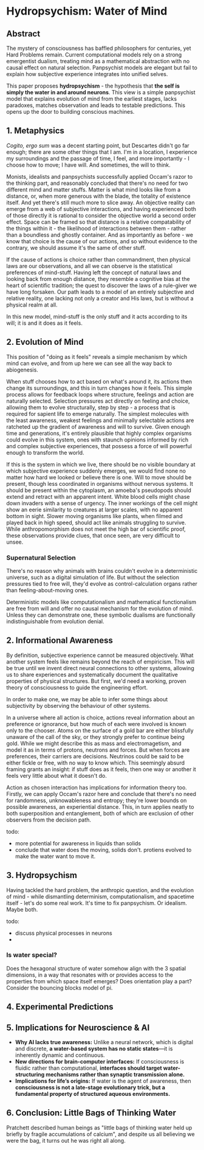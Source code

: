 # Hydropsychism: Water of Mind

## Abstract

The mystery of consciousness has baffled philosophers for centuries, yet Hard
Problems remain. Current computational models rely on a strong emergentist
dualism, treating mind as a mathematical abstraction with no causal effect on
natural selection. Panpsychist models are elegant but fail to explain how
subjective experience integrates into unified selves.

This paper proposes **hydropsychism** - the hypothesis that **the self is simply
the water in and around neurons**. This view is a simple panpsychist model that
explains evolution of mind from the earliest stages, lacks paradoxes, matches
observation and leads to testable predictions. This opens up the door to
building conscious machines.

## 1. Metaphysics

*Cogito, ergo sum* was a decent starting point, but Descartes didn't go far
enough; there are some other things that I am. I'm in a location, I experience
my surroundings and the passage of time, I feel, and more importantly - I choose
how to move; I have will. And sometimes, the will to think.

Monists, idealists and panpsychists successfully applied Occam's razor to the
thinking part, and reasonably concluded that there's no need for two different
mind and matter stuffs. Matter is what mind looks like from a distance, or, when
more generous with the blade, the totality of existence itself. And yet there's
still much more to slice away. An objective reality can emerge from a web of
subjective interactions, and having experienced both of those directly it is
rational to consider the objective world a second order effect. Space can be
framed so that distance is a relative compatability of the things within it -
the likelihood of interactions between them - rather than a boundless and
ghostly container. And as importantly as before - we know that choice is the
cause of our actions, and so without evidence to the contrary, we should assume
it's the same of other stuff.

If the cause of actions is choice rather than commandment, then physical laws
are our observations, and all we can observe is the statistical preferences of
mind-stuff. Having left the concept of natural laws and looking back from enough
distance, they resemble a cognitive bias at the heart of scientific tradition;
the quest to discover the laws of a rule-giver we have long forsaken. Our path
leads to a model of an entirely subjective and relative reality, one lacking
not only a creator and His laws, but is without a physical realm at all.

In this new model, mind-stuff is the only stuff and it acts according to its
will; it is and it does as it feels.

## 2. Evolution of Mind

This position of "doing as it feels" reveals a simple mechanism by which mind
can evolve, and from up here we can see all the way back to abiogenesis.

When stuff chooses how to act based on what's around it, its actions then
change its surroundings, and this in turn changes how it feels. This simple
process allows for feedback loops where structure, feelings and action are
naturally selected. Selection pressures act directly on feeling and choice,
allowing them to evolve structurally, step by step - a process that is required
for sapient life to emerge naturally. The simplest molecules with the least
awareness, weakest feelings and minimally selectable actions are ratcheted up
the gradient of awareness and will to survive. Given enough time and
generations, it's entirely plausible that highly complex organisms could evolve
in this system, ones with staunch opinions informed by rich and complex
subjective experiences, that possess a force of will powerful enough to
transform the world.

If this is the system in which we live, there should be no visible boundary
at which subjective experience suddenly emerges, we would find none no matter
how hard we looked or believe there is one. Will to move should be present,
though less coordinated in organisms without nervous systems. It should be
present within the cytoplasm, an amoeba's pseudopods should extend and retract
with an apparent intent. White blood cells might chase down invaders with a
sense of urgency. The inner workings of the cell might show an eerie similarity
to creatures at larger scales, with no apparent bottom in sight. Slower moving
organisms like plants, when filmed and played back in high speed, should act
like animals struggling to survive. While anthropomorphism does not meet the
high bar of scientific proof, these observations provide clues, that once seen,
are very difficult to unsee.

### Supernatural Selection

There's no reason why animals with brains couldn't evolve in a deterministic
universe, such as a digital simulation of life. But without the selection
pressures tied to free will, they'd evolve as control-calculation organs rather
than feeling-about-moving ones.

Deterministic models like computationalism and mathematical functionalism are
free from will and offer no causal mechanism for the evolution of mind. Unless
they can demonstrate one, these symbolic dualisms are functionally
indistinguishable from evolution denial.

## 2. Informational Awareness

By definition, subjective experience cannot be measured objectively. What
another system feels like remains beyond the reach of empiricism. This will be
true until we invent direct neural connections to other systems, allowing us
to share experiences and systematically document the qualitative properties of
physical structures. But first, we'd need a working, proven theory of
consciousness to guide the engineering effort.

In order to make one, we may be able to infer some things about subjectivity
by observing the behaviour of other systems.

In a universe where all action is choice, actions reveal information about an
preference or ignorance, but how much of each were involved is known only to the
chooser. Atoms on the surface of a gold bar are either blissfully unaware of the
call of the sky, or they strongly prefer to continue being gold. While we might
describe this as mass and electromagetism, and model it as in terms of protons,
neutrons and forces. But when forces are preferences, their carriers are
decisions. Neutrinos could be said to be either fickle or free, with no way to
know which. This seemingly absurd framing grants an insight: if stuff does as it
feels, then one way or another it feels very little about what it doesn't do.

Action as chosen interaction has implications for information theory too.
Firstly, we can apply Occam's razor here and conclude that there's no need for
randomness, unknowableness and entropy; they're lower bounds on possible
awareness, an experiential distance. This, in turn applies neatly to both
superposition and entanglement, both of which are exclusion of other observers
from the decision path.


todo:

* more potential for awareness in liquids than solids
* conclude that water does the moving, solids don't. protiens evolved to
  make the water want to move it.


## 3. Hydropsychism

Having tackled the hard problem, the anthropic question, and the evolution of
mind - while dismantling determinism, computationalism, and spacetime itself -
let's do some real work. It's time to fix panpsychism. Or idealism. Maybe both.

todo:

* discuss physical processes in neurons
* 

### Is water special?

Does the hexagonal structure of water somehow align with the 3 spatial
dimensions, in a way that resonates with or provides access to the properties
from which space itself emerges? Does orientation play a part? Consider the
bouncing blocks model of pi.


## 4. Experimental Predictions

## 5. Implications for Neuroscience & AI

- **Why AI lacks true awareness:** Unlike a neural network, which is digital and discrete, **a water-based system has no static states**—it is inherently dynamic and continuous.
- **New directions for brain-computer interfaces:** If consciousness is fluidic rather than computational, **interfaces should target water-structuring mechanisms rather than synaptic transmission alone.**
- **Implications for life’s origins:** If water is the agent of awareness, then **consciousness is not a late-stage evolutionary trick, but a fundamental property of structured aqueous environments.**

## 6. Conclusion: Little Bags of Thinking Water

Pratchett described human beings as "little bags of thinking water held up
briefly by fragile accumulations of calcium", and despite us all believing we
were the bag, it turns out he was right all along.

